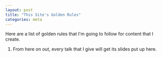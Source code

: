 ```yaml
---
layout: post
title: "This Site's Golden Rules"
categories: meta
---
```


Here are a list of golden rules that I'm going to follow for content that I create.

1. From here on out, every talk that I give will get its slides put up here.
